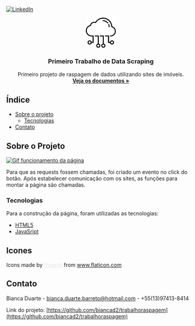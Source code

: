 [![LinkedIn][linkedin-shield]][linkedin-url]



<!-- IMAGEM -->

<p align="center">
  <a href="https://github.com/biancad2/trabalhoraspagem">
    <img src="cloud-computing.svg" alt="Logo" width="80" height="80">
  </a>
 
  <h3 align="center">Primeiro Trabalho de Data Scraping</h3>

  <p align="center">
    Primeiro projeto de raspagem de dados utilizando sites de imóveis.
    <br />
    <a href="https://github.com/biancad2/trabalhoraspagemc"><strong>Veja os documentos »</strong></a>
  </p>
</p>


<!-- INDICE  -->
## Índice

* [Sobre o projeto](#sobre-o-projeto)
  * [Tecnologias](#tecnologias)
* [Contato](#contato)




<!-- INFORMAÇÕES PROJETO -->
## Sobre o Projeto
[![Gif funcionamento da página][product-screenshot]](20191121_234451.gif)

Para que as requests fossem chamadas, foi criado um evento no click do botão. Após estabelecer comunicação com os sites, as funções para montar a página são chamadas.  



### Tecnologias
Para a construção da página, foram utilizadas as tecnologias: 
* [HTML5](https://html.spec.whatwg.org/multipage/)
* [JavaSript](https://www.javascript.com/)



<!-- ICONES -->
## Icones

<div>
    Icons made by 
    <a href="https://www.flaticon.com/authors/freepik" title="Freepik" style="color:#E8E8E8;">
      Freepik
    </a> 
    from 
    <a href="https://www.flaticon.com/" title="Flaticon">
      www.flaticon.com
    </a>
  </div>



<!-- CONTATO -->
## Contato

Bianca Duarte - bianca.duarte.barreto@hotmail.com - +55(13)97413-8414 

Link do projeto: [https://github.com/biancad2/trabalhoraspagem](https://github.com/biancad2/trabalhoraspagem)




<!-- LINKS & IMAGENS -->
<!-- https://www.markdownguide.org/basic-syntax/#reference-style-links -->
[linkedin-shield]: https://img.shields.io/badge/-LinkedIn-black.svg?style=flat-square&logo=linkedin&colorB=555
[linkedin-url]: https://linkedin.com/in/bianca-duarte
[product-screenshot]: 20191121_234451.gif
